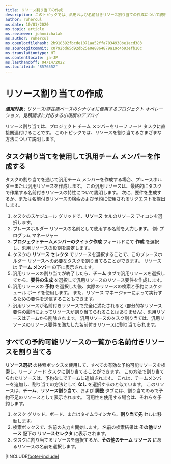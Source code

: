 ```yaml
---
title: リソース割り当ての作成
description: このトピックでは、汎用および名前付きリソース割り当ての作成について説明します。
author: ruhercul
ms.date: 10/01/2020
ms.topic: article
ms.reviewer: johnmichalak
ms.author: ruhercul
ms.openlocfilehash: 2b918392fbcde1071aa52ffa7834938be1acd383
ms.sourcegitcommit: c0792bd65d92db25e0e8864879a19c4b93efb10c
ms.translationtype: HT
ms.contentlocale: ja-JP
ms.lasthandoff: 04/14/2022
ms.locfileid: "8576552"
---
```

# <a name="create-resource-assignments"></a>リソース割り当ての作成

_**適用対象 :** リソース/非在庫ベースのシナリオに使用するプロジェクト オペレーション、見積請求に対応する小規模のデプロイ_


リソース割り当ては、プロジェクト チーム メンバーをリーフ ノード タスクに直接関連付けることです。 このトピックでは、リソースを割り当てるさまざまな方法について説明します。

## <a name="create-a-generic-team-member-through-task-assignment"></a>タスク割り当てを使用して汎用チーム メンバーを作成する


タスクの割り当てを通じて汎用チーム メンバーを作成する場合、プレースホルダーまたは汎用リソースを作成します。 この汎用リソースは、最終的にタスクで作業する名前付きリソースの特性について説明します。 次に、要件を生成するか、または名前付きリソースの検索および予約に使用されるリクエストを提出します。

1. タスクのスケジュール グリッドで、**リソース** セルのリソース アイコンを選択します。
2. プレースホルダー リソースの名前として使用する名前を入力します。 例: プログラム マネージャー
3. **プロジェクトチームメンバーのクイック作成** フィールドにて **作成** を選択し、汎用リソースの役割を設定します。
4. タスクの **リソース セレクタ** でリソースを選択することで、このプレースホルダー リソースへの必要なタスクを割り当てることができます。 リソースは **チーム メンバー** の下に表示されます。
5. 汎用リソースの割り当てが終了したら、**チーム** タブで汎用リソースを選択してから、**要件の生成** を選択して汎用リソースのリソース要件を作成します。
6. 汎用リソースの **予約** を選択した後、実際のリソースの検索と予約にスケジュール ボードを使用します。 また、リソース マネージャーによって実行するための要件を送信することもできます。
7. 汎用リソースが名前付きリソースで完全に満たされると (部分的なリソース要件の履行によってリソースが割り当てられることはありません)、汎用リソースはチームから削除されます。 汎用リソースのタスク割り当ては、汎用リソースのリソース要件を満たした名前付きリソースに割り当てられます。

## <a name="assign-a-named-resource-from-the-list-of-all-bookable-resources"></a>すべての予約可能リソースの一覧から名前付きリソースを割り当てる

**リソース選択** の検索ボックスを使用して、すべての有効な予約可能リソースを検索し、リーフ ノード タスクに割り当てることができます。 この方法で割り当てられたリソースは、予約なしでチームに追加されます。 これは、チームメンバーを追加し、割り当ての方法として **なし** を選択するのと似ています。 このリソースは、**チーム**、**リソース割り当て**、および **調整** タブには、割り当てのみで予約不足のリソースとして表示されます。 可用性を使用する場合は、それらを予約します。

1. タスク グリッド、ボード、またはタイムラインから、**割り当て先** セルに移動します。
2. 検索ボックスで、名前の入力を開始します。 名前の検索結果は **その他リソース** 配下の **リソースセレクタ** に表示されます。
3. タスクに割り当てるリソースを選択するか、**その他のチーム リソース** にあるリソースの名前を選択します。


[!INCLUDE[footer-include](../includes/footer-banner.md)]